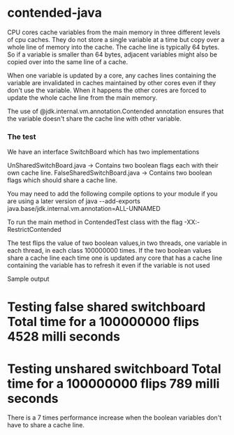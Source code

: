 # contended-java

CPU cores cache variables from the main memory in three different levels of cpu caches.
They do not store a single variable at a time but copy over a whole line of memory into the cache. The cache line is typically 64 bytes. So if a variable is smaller than 64 bytes, adjacent variables might also be copied over into the same line of a cache.

When one variable is updated by a core, any caches lines containing the variable are invalidated in caches maintained by other cores even if they don't use the variable. When it happens the other cores are forced to update the whole cache line from the main memory.

The use of @jdk.internal.vm.annotation.Contended annotation ensures that the variable doesn't share the cache line with other variable.

### The test

We have an interface SwitchBoard which has two implementations 

UnSharedSwitchBoard.java -> Contains two boolean flags each with their own cache line.
FalseSharedSwitchBoard.java -> Contains two boolean flags which should share a cache line.

You may need to add the following compile options to your module if you are using a later version of java  --add-exports java.base/jdk.internal.vm.annotation=ALL-UNNAMED

To run the main method in ContendedTest class with the flag -XX:-RestrictContended

The test flips the value of two boolean values,in two threads, one variable in each thread,  in each class 100000000 times. If the two boolean values share a cache line each time one is updated any core that has a cache line containing the variable has to refresh it even if the variable is not used 

Sample output

Testing false shared switchboard
Total time for a 100000000 flips 4528 milli seconds
====================================================  
Testing unshared switchboard
Total time for a 100000000 flips 789 milli seconds
====================================================

There is a 7 times performance increase when the boolean variables don't have to share a cache line.

